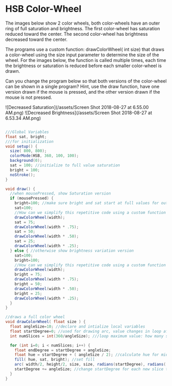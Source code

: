 # HSB Color-Wheel

The images below show 2 color wheels, both color-wheels have an outer ring of full saturation and brightness.  The first color-wheel has saturation reduced toward the center.  The second color-wheel has brightness decreased toward the center.

The programs use a custom function: drawColorWheel\( int size\)  that draws a color-wheel using the size input parameter to determine the size of the wheel.  For the images below, the function is called multiple times, each time the brightness or saturation is reduced before each smaller color-wheel is drawn.

Can you change the program below so that both versions of the color-wheel can be shown in a single program?  Hint, use the draw function, have one version drawn if the mouse is pressed, and the other version drawn if the mouse is not pressed.

![Decreased Saturation](/assets/Screen Shot 2018-08-27 at 6.55.00 AM.png) ![Decreased Brightness](/assets/Screen Shot 2018-08-27 at 6.53.34 AM.png)


```java

///Global Variables
float sat, bright;
///for initialization
void setup() {
  size( 800, 800);
  colorMode(HSB, 360, 100, 100);
  background(0);
  sat = 100; //initialize to full value saturation
  bright = 100;
  noStroke();
}

void draw() {
  //when mousePressed, show Saturation version
  if (mousePressed) {
    bright=100; //make sure bright and sat start at full values for outer circle
    sat=100;
    //How can we simplify this repetitive code using a custom function with a loop?
    drawColorWheel(width);
    sat = 75;
    drawColorWheel(width * .75);
    sat = 50;
    drawColorWheel(width * .50);
    sat = 25;
    drawColorWheel(width * .25);
  } else { //otherwise show brightness variation version
    sat=100;
    bright=100;
    //How can we simplify this repetitive code using a custom function with a loop?
    drawColorWheel(width);
    bright = 75;
    drawColorWheel(width * .75);
    bright = 50;
    drawColorWheel(width * .50);
    bright = 25;
    drawColorWheel(width * .25);
  }
}

//draws a full color wheel
void drawColorWheel( float size ) {
  float angleSize=10; //declare and intialize local variables
  float startDegree=0; //used for drawing arc, value changes in loop after each arc is drawn
  int numSlices = int(360/angleSize); ///loop maximum value: how many slices to draw?

  for (int i=0; i < numSlices; i++) {
    float endDegree = startDegree + angleSize;
    float hue = startDegree + ( angleSize / 2); //calculate hue for middle of arc
    fill( hue, sat, bright); //set fill
    arc( width/2, height/2, size, size, radians(startDegree), radians( endDegree));
    startDegree += angleSize; //change startDegree for each new slice to be drawn
  }
}

```



